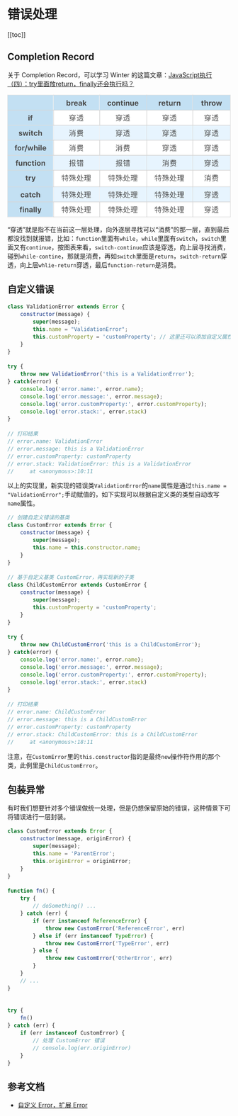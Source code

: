 # 错误处理

[[toc]]

## Completion Record

关于 Completion Record，可以学习 Winter 的这篇文章：[JavaScript执行（四）：try里面放return，finally还会执行吗？](https://time.geekbang.org/column/article/83860)

![控制语句与 break 、continue 、return 、throw 结合](./images/completion-record.png)

“穿透”就是指不在当前这一层处理，向外逐层寻找可以“消费”的那一层，直到最后都没找到就报错，比如：`function`里面有`while`，`while`里面有`switch`，`switch`里面又有`continue`，按图表来看，`switch-continue`应该是穿透，向上层寻找消费，碰到`while-contine`，那就是消费，再如`switch`里面是`return`，`switch-return`穿透，向上层`whlie-return`穿透，最后`function-return`是消费。

## 自定义错误

```js
class ValidationError extends Error {
    constructor(message) {
        super(message);
        this.name = "ValidationError";
        this.customProperty = 'customProperty'; // 这里还可以添加自定义属性
    }
}

try {
    throw new ValidationError('this is a ValidationError');
} catch(error) {
    console.log('error.name:', error.name);
    console.log('error.message:', error.message);
    console.log('error.customProperty:', error.customProperty);
    console.log('error.stack:', error.stack)
}

// 打印结果
// error.name: ValidationError
// error.message: this is a ValidationError
// error.customProperty: customProperty
// error.stack: ValidationError: this is a ValidationError
//     at <anonymous>:10:11
```

以上的实现里，新实现的错误类`ValidationError`的`name`属性是通过`this.name = "ValidationError";`手动赋值的，如下实现可以根据自定义类的类型自动改写`name`属性。

```js
// 创建自定义错误的基类
class CustomError extends Error {
    constructor(message) {
        super(message);
        this.name = this.constructor.name;
    }
}

// 基于自定义基类 CustomError，再实现新的子类
class ChildCustomError extends CustomError {
    constructor(message) {
        super(message);
        this.customProperty = 'customProperty';
    }
}

try {
    throw new ChildCustomError('this is a ChildCustomError');
} catch(error) {
    console.log('error.name:', error.name);
    console.log('error.message:', error.message);
    console.log('error.customProperty:', error.customProperty);
    console.log('error.stack:', error.stack)
}

// 打印结果
// error.name: ChildCustomError
// error.message: this is a ChildCustomError
// error.customProperty: customProperty
// error.stack: ChildCustomError: this is a ChildCustomError
//     at <anonymous>:18:11
```

注意，在`CustomError`里的`this.constructor`指的是最终`new`操作符作用的那个类，此例里是`ChildCustomError`。

## 包装异常

有时我们想要针对多个错误做统一处理，但是仍想保留原始的错误，这种情景下可将错误进行一层封装。

```js
class CustomError extends Error {
    constructor(message, originError) {
        super(message);
        this.name = 'ParentError';
        this.originError = originError;
    }
}

function fn() {
    try {
        // doSomething() ...
    } catch (err) {
        if (err instanceof ReferenceError) {
            throw new CustomError('ReferenceError', err)
        } else if (err instanceof TypeError) {
            throw new CustomError('TypeError', err)
        } else {
            throw new CustomError('OtherError', err)
        }
    }
    // ...
}


try {
    fn()
} catch (err) {
    if (err instanceof CustomError) {
        // 处理 CustomError 错误
        // console.log(err.originError)
    }
}
```

## 参考文档

- [自定义 Error，扩展 Error](https://zh.javascript.info/custom-errors)
